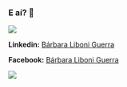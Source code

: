 ### E aí? 👋

<!--
**barbisliboni/barbisliboni** is a ✨ _special_ ✨ repository because its `README.md` (this file) appears on your GitHub profile.-->

<a href="https://github.com/anuraghazra/github-readme-stats">
      <!-- Change the `github-readme-stats.anuraghazra1.vercel.app` to `github-readme-stats.vercel.app`  -->
      <img align="center" src="https://github-readme-stats.anuraghazra1.vercel.app/api/top-langs/?username=barbisliboni&layout=compact&theme=midnight-purple" />
</a>
<br>

 **Linkedin:** [Bárbara Liboni Guerra](https://www.linkedin.com/in/b%C3%A1rbara-liboni-guerra-9663451b6/)
 
 **Facebook:** [Bárbara Liboni Guerra](https://www.facebook.com/barbara.liboni.5/)
 
 <img aling="center" src="https://thumbs.gfycat.com/BigheartedEnragedKoi-max-1mb.gif"/>
 




